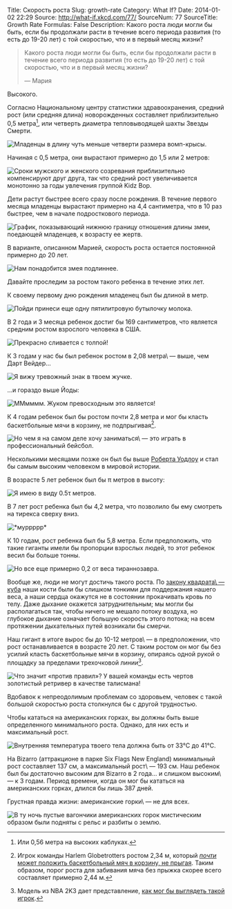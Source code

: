 Title: Скорость роста
Slug: growth-rate
Category: What If?
Date: 2014-01-02 22:29
Source: http://what-if.xkcd.com/77/
SourceNum: 77
SourceTitle: Growth Rate
Formulas: False
Description: Какого роста люди могли бы быть, если бы продолжали расти в течение всего периода развития (то есть до 19-20 лет) с той скоростью, что и в первый месяц жизни?

> Какого роста люди могли бы быть, если бы продолжали расти в течение всего периода развития (то есть до 19-20 лет) с той скоростью, что и в первый месяц жизни?
>
> — Мария

Высокого.

Согласно Национальному центру статистики здравоохранения, средний рост (или средняя длина) новорожденных составляет приблизительно 0,5 метра[^1], или четверть диаметра тепловыводящей шахты Звезды Смерти.

[^1]: Или 0,56 метра на высоких каблуках.

![](/uploads/077-growth-rate/height_deathstar_ru.png "Младенцы в длину чуть меньше четверти размера вомп-крысы.")

Начиная с 0,5 метра, они вырастают примерно до 1,5 или 2 метров:

![](/uploads/077-growth-rate/height_chart_ru.png "Сроки мужского и женского созревания приблизительно компенсируют друг друга, так что средний рост увеличивается монотонно за годы увлечения группой Kidz Bop.")

Дети растут быстрее всего сразу после рождения. В течение первого месяца младенцы вырастают примерно на 4,4 сантиметра, что в 10 раз быстрее, чем в начале подросткового периода.

![](/uploads/077-growth-rate/height_zoom_ru.png "График, показывающий нижнюю границу отношения длины змеи, поедающей младенцев, к возрасту ее жертв.")

В варианте, описанном Марией, скорость роста остается постоянной примерно до 20 лет.

![](/uploads/077-growth-rate/height_extrap_ru.png "Нам понадобится змея подлиннее.")

Давайте проследим за ростом такого ребенка в течение этих лет.

К своему первому дню рождения младенец был бы длиной в метр.

![](/uploads/077-growth-rate/height_1_ru.png "Пойди принеси еще одну пятилитровую бутылочку молока.")

В 2 года и 3 месяца ребенок достиг бы 169 сантиметров, что является средним ростом взрослого человека в США.

![](/uploads/077-growth-rate/height_2.png "Прекрасно сливается с толпой!")

К 3 годам у нас бы был ребенок ростом в 2,08 метра\ — выше, чем Дарт Вейдер…

![](/uploads/077-growth-rate/height_3_ru.png "Я вижу тревожный знак в твоем жучке.")

…и гораздо выше Йоды:

![](/uploads/077-growth-rate/height_yoda.png "ММмммм. Жуком превосходным это является!")

К 4 годам ребенок был бы ростом почти 2,8 метра и мог бы класть баскетбольные мячи в корзину, не подпрыгивая[^2].

[^2]: Игрок команды Harlem Globetrotters ростом 2,34 м, который [_почти_ может положить баскетбольный мяч в корзину, не прыгая](http://www.youtube.com/watch?v=HTnC0RBXwws). Таким образом, порог роста для забивания мяча без прыжка скорее всего составляет примерно 2,44 м.

![](/uploads/077-growth-rate/height_4.png "Но чем я на самом деле хочу заниматься\ — это играть в профессиональный бейсбол.")

Несколькими месяцами позже он был бы выше [Роберта Уодлоу](https://ru.wikipedia.org/wiki/Уодлоу,_Роберт) и стал бы самым высоким человеком в мировой истории.

В возрасте 5 лет ребенок был бы π метров в высоту:

![](/uploads/077-growth-rate/height_5.png "Я имею в виду 0.5τ метров.")

В 7 лет рост ребенка был бы 4,2 метра, что позволило бы ему смотреть на тирекса сверху вниз.

![](/uploads/077-growth-rate/height_7_ru.png "*муррррр*")

К 10 годам, рост ребенка был бы 5,8 метра. Если предположить, что такие гиганты имели бы пропорции взрослых людей, то этот ребенок весил бы больше тонны.

![](/uploads/077-growth-rate/height_10.png "Но все еще примерно 0,2 от веса тираннозавра.")

Вообще же, люди не могут достичь такого роста. По [закону квадрата\ — куба](https://ru.wikipedia.org/wiki/Закон_квадрата_—_куба) наши кости были бы слишком тонкими для поддержания нашего веса, а наши сердца окажутся не в состоянии прокачивать кровь по телу. Даже дыхание окажется затруднительным; мы могли бы располагаться так, чтобы ничего не мешало потоку воздуха, но глубокое дыхание означает большую скорость этого потока; на всем протяжении дыхательных путей возникали бы смерчи.

Наш гигант в итоге вырос бы до 10-12 метров\ — в предположении, что рост останавливается в возрасте 20 лет. С таким ростом он мог бы без усилий класть баскетбольные мячи в корзину, опираясь одной рукой о площадку за пределами трехочковой линии[^3].

[^3]: Модель из NBA 2K3 дает представление, [как мог бы выглядеть такой игрок](http://www.youtube.com/watch?v=vGt10eu4XB8).

![](/uploads/077-growth-rate/height_dunk.png "Что значит «против правил»? У вашей команды есть чертов золотистый ретривер в качестве талисмана!")

Вдобавок к непреодолимым проблемам со здоровьем, человек с такой большой скоростью роста столкнулся бы с другой трудностью.

Чтобы кататься на американских горках, вы должны быть выше определенного минимального роста. Однако, для них есть и максимальный рост.

![](/uploads/077-growth-rate/height_coaster_ru.png "Внутренняя температура твоего тела должна быть от 33&deg;C до 41&deg;C.")

На Bizarro (аттракционе в парке Six Flags New England) минимальный рост составляет 137 см, а максимальный рост\ — 193 см. Наш ребенок был бы достаточно высоким для Bizarro в 2 года… и слишком высоким\ — к 3 годам. Период времени, когда он мог бы кататься на американских горках, длился бы лишь 387 дней.

Грустная правда жизни: американские горки\ — не для всех.

![](/uploads/077-growth-rate/height_sad_ru.png "В ту ночь пустые вагончики американских горок мистическим образом были подняты с рельс и разбиты о землю.")
